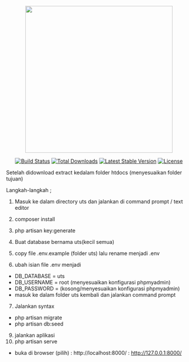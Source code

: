 <p align="center"><a href="https://laravel.com" target="_blank"><img src="https://raw.githubusercontent.com/laravel/art/master/logo-lockup/5%20SVG/2%20CMYK/1%20Full%20Color/laravel-logolockup-cmyk-red.svg" width="400"></a></p>

<p align="center">
<a href="https://travis-ci.org/laravel/framework"><img src="https://travis-ci.org/laravel/framework.svg" alt="Build Status"></a>
<a href="https://packagist.org/packages/laravel/framework"><img src="https://img.shields.io/packagist/dt/laravel/framework" alt="Total Downloads"></a>
<a href="https://packagist.org/packages/laravel/framework"><img src="https://img.shields.io/packagist/v/laravel/framework" alt="Latest Stable Version"></a>
<a href="https://packagist.org/packages/laravel/framework"><img src="https://img.shields.io/packagist/l/laravel/framework" alt="License"></a>
</p>
Setelah didownload extract kedalam folder htdocs (menyesuaikan folder tujuan)

Langkah-langkah ;

1. Masuk ke dalam directory uts dan jalankan di command prompt / text editor
2. composer install
3. php artisan key:generate
4. Buat database bernama uts(kecil semua)

5. copy file .env.example (folder uts) lalu rename menjadi .env

6. ubah isian file .env menjadi

-   DB_DATABASE = uts
-   DB_USERNAME = root (menyesuaikan konfigurasi phpmyadmin)
-   DB_PASSWORD = (kosong/menyesuaikan konfigurasi phpmyadmin)
-   masuk ke dalam folder uts kembali dan jalankan command prompt

7. Jalankan syntax 
* php artisan migrate
* php artisan db:seed
9. jalankan aplikasi
10. php artisan serve

-   buka di browser (pilih)
    : http://localhost:8000/
    : http://127.0.0.1:8000/
